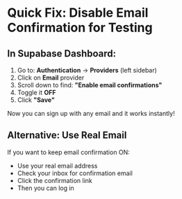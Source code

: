 # Quick Fix: Disable Email Confirmation for Testing

## In Supabase Dashboard:

1. Go to: **Authentication** → **Providers** (left sidebar)
2. Click on **Email** provider
3. Scroll down to find: **"Enable email confirmations"**
4. Toggle it **OFF**
5. Click **"Save"**

Now you can sign up with any email and it works instantly!

## Alternative: Use Real Email

If you want to keep email confirmation ON:
- Use your real email address
- Check your inbox for confirmation email
- Click the confirmation link
- Then you can log in
